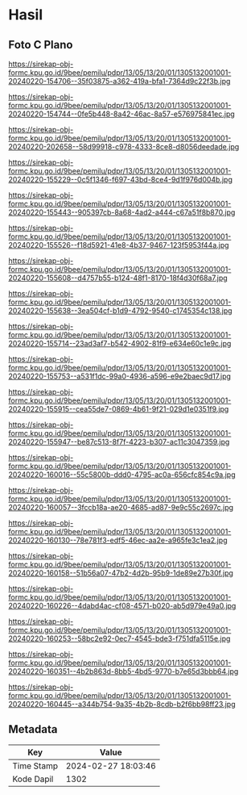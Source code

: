 # Hasil

## Foto C Plano

https://sirekap-obj-formc.kpu.go.id/9bee/pemilu/pdpr/13/05/13/20/01/1305132001001-20240220-154706--35f03875-a362-419a-bfa1-7364d9c22f3b.jpg

https://sirekap-obj-formc.kpu.go.id/9bee/pemilu/pdpr/13/05/13/20/01/1305132001001-20240220-154744--0fe5b448-8a42-46ac-8a57-e576975841ec.jpg

https://sirekap-obj-formc.kpu.go.id/9bee/pemilu/pdpr/13/05/13/20/01/1305132001001-20240220-202658--58d99918-c978-4333-8ce8-d8056deedade.jpg

https://sirekap-obj-formc.kpu.go.id/9bee/pemilu/pdpr/13/05/13/20/01/1305132001001-20240220-155229--0c5f1346-f697-43bd-8ce4-9d1f976d004b.jpg

https://sirekap-obj-formc.kpu.go.id/9bee/pemilu/pdpr/13/05/13/20/01/1305132001001-20240220-155443--905397cb-8a68-4ad2-a444-c67a51f8b870.jpg

https://sirekap-obj-formc.kpu.go.id/9bee/pemilu/pdpr/13/05/13/20/01/1305132001001-20240220-155526--f18d5921-41e8-4b37-9467-123f5953f44a.jpg

https://sirekap-obj-formc.kpu.go.id/9bee/pemilu/pdpr/13/05/13/20/01/1305132001001-20240220-155608--d4757b55-b124-48f1-8170-18f4d30f68a7.jpg

https://sirekap-obj-formc.kpu.go.id/9bee/pemilu/pdpr/13/05/13/20/01/1305132001001-20240220-155638--3ea504cf-b1d9-4792-9540-c1745354c138.jpg

https://sirekap-obj-formc.kpu.go.id/9bee/pemilu/pdpr/13/05/13/20/01/1305132001001-20240220-155714--23ad3af7-b542-4902-81f9-e634e60c1e9c.jpg

https://sirekap-obj-formc.kpu.go.id/9bee/pemilu/pdpr/13/05/13/20/01/1305132001001-20240220-155753--a531f1dc-99a0-4936-a596-e9e2baec9d17.jpg

https://sirekap-obj-formc.kpu.go.id/9bee/pemilu/pdpr/13/05/13/20/01/1305132001001-20240220-155915--cea55de7-0869-4b61-9f21-029d1e0351f9.jpg

https://sirekap-obj-formc.kpu.go.id/9bee/pemilu/pdpr/13/05/13/20/01/1305132001001-20240220-155947--be87c513-8f7f-4223-b307-ac11c3047359.jpg

https://sirekap-obj-formc.kpu.go.id/9bee/pemilu/pdpr/13/05/13/20/01/1305132001001-20240220-160016--55c5800b-ddd0-4795-ac0a-656cfc854c9a.jpg

https://sirekap-obj-formc.kpu.go.id/9bee/pemilu/pdpr/13/05/13/20/01/1305132001001-20240220-160057--3fccb18a-ae20-4685-ad87-9e9c55c2697c.jpg

https://sirekap-obj-formc.kpu.go.id/9bee/pemilu/pdpr/13/05/13/20/01/1305132001001-20240220-160130--78e781f3-edf5-46ec-aa2e-a965fe3c1ea2.jpg

https://sirekap-obj-formc.kpu.go.id/9bee/pemilu/pdpr/13/05/13/20/01/1305132001001-20240220-160158--51b56a07-47b2-4d2b-95b9-1de89e27b30f.jpg

https://sirekap-obj-formc.kpu.go.id/9bee/pemilu/pdpr/13/05/13/20/01/1305132001001-20240220-160226--4dabd4ac-cf08-4571-b020-ab5d979e49a0.jpg

https://sirekap-obj-formc.kpu.go.id/9bee/pemilu/pdpr/13/05/13/20/01/1305132001001-20240220-160253--58bc2e92-0ec7-4545-bde3-f751dfa5115e.jpg

https://sirekap-obj-formc.kpu.go.id/9bee/pemilu/pdpr/13/05/13/20/01/1305132001001-20240220-160351--4b2b863d-8bb5-4bd5-9770-b7e65d3bbb64.jpg

https://sirekap-obj-formc.kpu.go.id/9bee/pemilu/pdpr/13/05/13/20/01/1305132001001-20240220-160445--a344b754-9a35-4b2b-8cdb-b2f6bb98ff23.jpg


## Metadata

| Key        | Value               |
| ---------- | ------------------- |
| Time Stamp | 2024-02-27 18:03:46 |
| Kode Dapil | 1302                |



